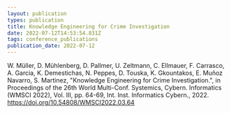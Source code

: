 ```yaml
---
layout: publication
types: publication
title: Knowledge Engineering for Crime Investigation
date: 2022-07-12T14:53:54.831Z
tags: conference_publications
publication_date: 2022-07-12
---
```

W. Müller, D. Mühlenberg, D. Pallmer, U. Zeltmann, C. Ellmauer, F. Carrasco, A. Garcia, K. Demestichas, N. Peppes, D. Touska, K. Gkountakos, E. Muñoz Navarro, S. Martinez, "Knowledge Engineering for Crime Investigation.", in Proceedings of the 26th World Multi-Conf. Systemics, Cybern. Informatics (WMSCI 2022), Vol. III, pp. 64-69, Int. Inst. Informatics Cybern., 2022. <https://doi.org/10.54808/WMSCI2022.03.64>
